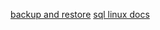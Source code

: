 [backup and restore](https://docs.microsoft.com/en-us/sql/linux/sql-server-linux-backup-and-restore-database)
[sql linux docs](https://hub.docker.com/r/microsoft/mssql-server-linux/)

